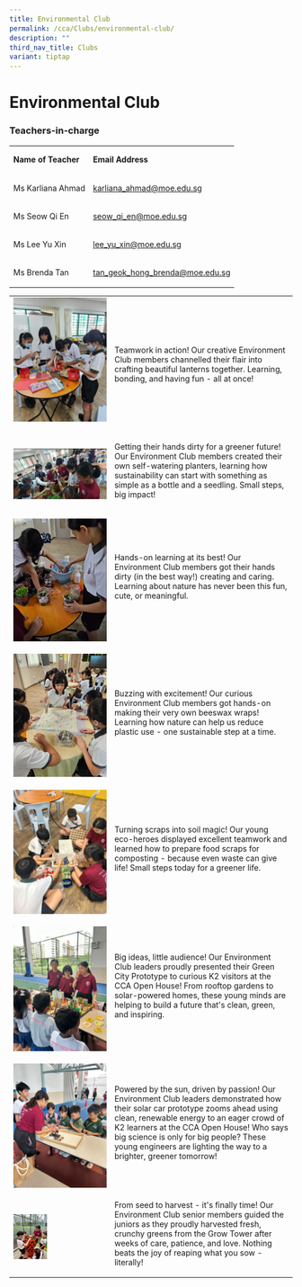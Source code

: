 ```yaml
---
title: Environmental Club
permalink: /cca/Clubs/environmental-club/
description: ""
third_nav_title: Clubs
variant: tiptap
---
```

<h1><strong>Environmental Club</strong></h1>
<h3>Teachers-in-charge</h3>
<table style="minWidth: 50px">
<colgroup>
<col>
<col>
</colgroup>
<tbody>
<tr>
<td rowspan="1" colspan="1">
<p><strong>Name of Teacher</strong>
</p>
</td>
<td rowspan="1" colspan="1">
<p><strong>Email Address</strong>
</p>
</td>
</tr>
<tr>
<td rowspan="1" colspan="1">
<p>Ms Karliana Ahmad</p>
</td>
<td rowspan="1" colspan="1">
<p><a href="mailto:karliana_ahmad@moe.edu.sg" rel="noopener nofollow" target="_blank">karliana_ahmad@moe.edu.sg</a>
</p>
</td>
</tr>
<tr>
<td rowspan="1" colspan="1">
<p>Ms Seow Qi En</p>
</td>
<td rowspan="1" colspan="1">
<p><a href="mailto:seow_qi_en@moe.edu.sg" rel="noopener nofollow" target="_blank">seow_qi_en@moe.edu.sg</a>
</p>
</td>
</tr>
<tr>
<td rowspan="1" colspan="1">
<p>Ms Lee Yu Xin</p>
</td>
<td rowspan="1" colspan="1">
<p><a href="mailto:lee_yu_xin@moe.edu.sg" rel="noopener nofollow" target="_blank">lee_yu_xin@moe.edu.sg</a>
</p>
</td>
</tr>
<tr>
<td rowspan="1" colspan="1">
<p>Ms Brenda Tan</p>
</td>
<td rowspan="1" colspan="1">
<p><a href="mailto:tan_geok_hong_brenda@moe.edu.sg" rel="noopener noreferrer nofollow" target="_blank">tan_geok_hong_brenda@moe.edu.sg</a>
</p>
</td>
</tr>
</tbody>
</table>
<table style="minWidth: 225px">
<colgroup>
<col>
<col>
<col>
<col>
<col>
<col>
<col>
<col>
<col>
</colgroup>
<tbody>
<tr>
<td rowspan="1" colspan="8">
<div class="isomer-image-wrapper">
<img style="width: 100%" height="auto" width="100%" alt="Teamwork at work !" src="/images/Crafting_beautiful_lanterns_1.jpg">
</div>
<p></p>
<p></p>
</td>
<td rowspan="1" colspan="1">
<p>Teamwork in action! Our creative Environment Club members channelled their
flair into crafting beautiful lanterns together. Learning, bonding, and
having fun - all at once!</p>
</td>
</tr>
<tr>
<td rowspan="1" colspan="8">
<p></p>
<div class="isomer-image-wrapper">
<img style="width: 100%" height="auto" width="100%" alt="Self-watering planters" src="/images/Self_watering_planters.jpg">
</div>
</td>
<td rowspan="1" colspan="1">
<p>Getting their hands dirty for a greener future! Our Environment Club members
created their own self-watering planters, learning how sustainability can
start with something as simple as a bottle and a seedling. Small steps,
big impact!</p>
</td>
</tr>
<tr>
<td rowspan="1" colspan="8">
<p></p>
<div class="isomer-image-wrapper">
<img style="width: 100%" height="auto" width="100%" alt="Hands-on learning at its best!" src="/images/Terrariums.jpg">
</div>
</td>
<td rowspan="1" colspan="1">
<p>Hands-on learning at its best! Our Environment Club members got their
hands dirty (in the best way!) creating and caring. Learning about nature
has never been this fun, cute, or meaningful.</p>
</td>
</tr>
<tr>
<td rowspan="1" colspan="8">
<p></p>
<div class="isomer-image-wrapper">
<img style="width: 100%" height="auto" width="100%" alt="Buzzing with excitement" src="/images/Beeswax_wraps.png">
</div>
</td>
<td rowspan="1" colspan="1">
<p>Buzzing with excitement! Our curious Environment Club members got hands-on
making their very own beeswax wraps! Learning how nature can help us reduce
plastic use - one sustainable step at a time.</p>
</td>
</tr>
<tr>
<td rowspan="1" colspan="8">
<p></p>
<div class="isomer-image-wrapper">
<img style="width: 100%" height="auto" width="100%" alt="Turning scraps into soil magic!" src="/images/Prep_food_scraps_for_composting.jpg">
</div>
</td>
<td rowspan="1" colspan="1">
<p>Turning scraps into soil magic! Our young eco-heroes displayed excellent
teamwork and learned how to prepare food scraps for composting - because
even waste can give life! Small steps today for a greener life.</p>
</td>
</tr>
<tr>
<td rowspan="1" colspan="8">
<p></p>
<p></p>
<div class="isomer-image-wrapper">
<img style="width: 100%" height="auto" width="100%" alt="Big ideas, little audience!" src="/images/CCA_Open_Hse_Green_City_Prototype.jpg">
</div>
</td>
<td rowspan="1" colspan="1">
<p>Big ideas, little audience! Our Environment Club leaders proudly presented
their Green City Prototype to curious K2 visitors at the CCA Open House!
From rooftop gardens to solar-powered homes, these young minds are helping
to build a future that's clean, green, and inspiring.</p>
</td>
</tr>
<tr>
<td rowspan="1" colspan="8">
<p></p>
<div class="isomer-image-wrapper">
<img style="width: 100%" height="auto" width="100%" alt="Powered by the sun, driven by passion!" src="/images/CCA_Open_Hse_Solar_Car_Prototype.jpg">
</div>
</td>
<td rowspan="1" colspan="1">
<p>Powered by the sun, driven by passion! Our Environment Club leaders demonstrated
how their solar car prototype zooms ahead using clean, renewable energy
to an eager crowd of K2 learners at the CCA Open House! Who says big science
is only for big people? These young engineers are lighting the way to a
brighter, greener tomorrow!</p>
</td>
</tr>
<tr>
<td rowspan="1" colspan="1">
<p></p>
<div class="isomer-image-wrapper">
<img style="width: 100%" height="auto" width="100%" alt="From seed to harvest" src="/images/Grow_Tower.jpg">
</div>
</td>
<td rowspan="1" colspan="1">
<p></p>
</td>
<td rowspan="1" colspan="1">
<p></p>
</td>
<td rowspan="1" colspan="1">
<p></p>
</td>
<td rowspan="1" colspan="1">
<p></p>
</td>
<td rowspan="1" colspan="1">
<p></p>
</td>
<td rowspan="1" colspan="1">
<p></p>
</td>
<td rowspan="1" colspan="1">
<p></p>
</td>
<td rowspan="1" colspan="1">
<p>From seed to harvest - it's finally time! Our Environment Club senior
members guided the juniors as they proudly harvested fresh, crunchy greens
from the Grow Tower after weeks of care, patience, and love. Nothing beats
the joy of reaping what you sow - literally!</p>
</td>
</tr>
</tbody>
</table>
<p></p>
<p></p>
<p></p>
<p></p>
<p></p>
<p></p>
<p></p>
<p></p>